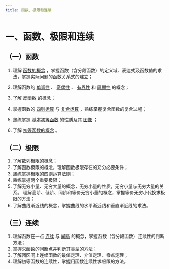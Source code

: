 ```yaml
---
title: 函数、极限和连续
---
```


# 一、函数、极限和连续

## （一）函数

01. 理解 [函数的概念](./01-映射与函数.md) ，掌握函数（含分段函数）的定义域、表达式及函数值的求法，掌握实际问题的函数关系式的建立；

02. 理解函数的 [单调性](./01-映射与函数.md#函数的单调性) 、
    [奇偶性](./01-映射与函数.md#函数的奇偶性) 、
    [有界性](./01-映射与函数.md#函数的有界性) 和
    [周期性](./01-映射与函数.md#函数的周期性) 的概念；

03. 了解 [反函数](./01-映射与函数.md#反函数) 的概念；

04. 掌握函数的 [四则运算](./01-映射与函数.md#函数的运算) 与
    [复合运算](./01-映射与函数.md#复合函数) ，熟练掌握复合函数的复合过程；

05. 熟练掌握 [基本初等函数](./01-映射与函数.md#初等函数) 的性质及其
    [图像](../97-基本初等函数的图形/README.md) ；

06. 了解 [初等函数的概念](./01-映射与函数.md#初等函数) 。

## （二）极限

01. 了解数列极限的概念；
02. 了解函数极限的概念，理解函数极限存在的充分必要条件；
03. 熟练掌握极限的四则运算法则；
04. 熟练掌握两个重要极限；
05. 了解无穷小量、无穷大量的概念，无穷小量的性质，无穷小量与无穷大量的关系。
    理解高阶、低阶、同阶和等价无穷小量的概念，掌握等价无穷小代换求极限的方法；
06. 了解曲线渐近线的概念，掌握曲线的水平渐近线和垂直渐近线的求法。

## （三）连续

01. 理解函数在一点 [连续](./08-函数的连续性与间断点.md#函数的连续性定义)
    与 [间断](./08-函数的连续性与间断点.md#函数的间断点) 的概念，掌握函数（含分段函数）连续性的判断方法；
02. 掌握求函数的间断点并判断其类型的方法；
03. 了解闭区间上连续函数的最值定理、介值定理、零点定理；
04. 理解初等函数的连续性，掌握用函数连续性求极限的方法。